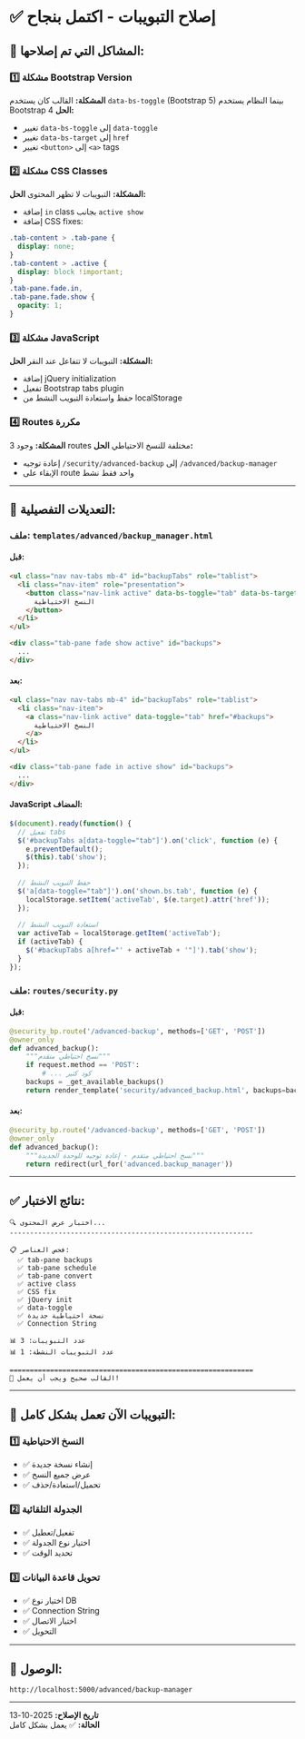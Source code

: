 # ✅ إصلاح التبويبات - اكتمل بنجاح

## 🔧 المشاكل التي تم إصلاحها:

### 1️⃣ مشكلة Bootstrap Version
**المشكلة:** القالب كان يستخدم `data-bs-toggle` (Bootstrap 5) بينما النظام يستخدم Bootstrap 4
**الحل:** 
- تغيير `data-bs-toggle` إلى `data-toggle`
- تغيير `data-bs-target` إلى `href`
- تغيير `<button>` إلى `<a>` tags

### 2️⃣ مشكلة CSS Classes
**المشكلة:** التبويبات لا تظهر المحتوى
**الحل:**
- إضافة `in` class بجانب `active show`
- إضافة CSS fixes:
```css
.tab-content > .tab-pane {
  display: none;
}
.tab-content > .active {
  display: block !important;
}
.tab-pane.fade.in,
.tab-pane.fade.show {
  opacity: 1;
}
```

### 3️⃣ مشكلة JavaScript
**المشكلة:** التبويبات لا تتفاعل عند النقر
**الحل:**
- إضافة jQuery initialization
- تفعيل Bootstrap tabs plugin
- حفظ واستعادة التبويب النشط من localStorage

### 4️⃣ Routes مكررة
**المشكلة:** وجود 3 routes مختلفة للنسخ الاحتياطي
**الحل:**
- إعادة توجيه `/security/advanced-backup` إلى `/advanced/backup-manager`
- الإبقاء على route واحد فقط نشط

---

## 📝 التعديلات التفصيلية:

### ملف: `templates/advanced/backup_manager.html`

#### قبل:
```html
<ul class="nav nav-tabs mb-4" id="backupTabs" role="tablist">
  <li class="nav-item" role="presentation">
    <button class="nav-link active" data-bs-toggle="tab" data-bs-target="#backups">
      النسخ الاحتياطية
    </button>
  </li>
</ul>

<div class="tab-pane fade show active" id="backups">
  ...
</div>
```

#### بعد:
```html
<ul class="nav nav-tabs mb-4" id="backupTabs" role="tablist">
  <li class="nav-item">
    <a class="nav-link active" data-toggle="tab" href="#backups">
      النسخ الاحتياطية
    </a>
  </li>
</ul>

<div class="tab-pane fade in active show" id="backups">
  ...
</div>
```

#### JavaScript المضاف:
```javascript
$(document).ready(function() {
  // تفعيل tabs
  $('#backupTabs a[data-toggle="tab"]').on('click', function (e) {
    e.preventDefault();
    $(this).tab('show');
  });
  
  // حفظ التبويب النشط
  $('a[data-toggle="tab"]').on('shown.bs.tab', function (e) {
    localStorage.setItem('activeTab', $(e.target).attr('href'));
  });
  
  // استعادة التبويب النشط
  var activeTab = localStorage.getItem('activeTab');
  if (activeTab) {
    $('#backupTabs a[href="' + activeTab + '"]').tab('show');
  }
});
```

### ملف: `routes/security.py`

#### قبل:
```python
@security_bp.route('/advanced-backup', methods=['GET', 'POST'])
@owner_only
def advanced_backup():
    """نسخ احتياطي متقدم"""
    if request.method == 'POST':
        # ... كود كثير
    backups = _get_available_backups()
    return render_template('security/advanced_backup.html', backups=backups)
```

#### بعد:
```python
@security_bp.route('/advanced-backup', methods=['GET', 'POST'])
@owner_only
def advanced_backup():
    """نسخ احتياطي متقدم - إعادة توجيه للوحدة الجديدة"""
    return redirect(url_for('advanced.backup_manager'))
```

---

## ✅ نتائج الاختبار:

```
🔍 اختبار عرض المحتوى...
------------------------------------------------------------

📋 فحص العناصر:
  ✅ tab-pane backups
  ✅ tab-pane schedule
  ✅ tab-pane convert
  ✅ active class
  ✅ CSS fix
  ✅ jQuery init
  ✅ data-toggle
  ✅ نسخة احتياطية جديدة
  ✅ Connection String

📊 عدد التبويبات: 3
📊 عدد التبويبات النشطة: 1

============================================================
🎉 القالب صحيح ويجب أن يعمل!
```

---

## 🎯 التبويبات الآن تعمل بشكل كامل:

### 1️⃣ النسخ الاحتياطية
- ✅ إنشاء نسخة جديدة
- ✅ عرض جميع النسخ
- ✅ تحميل/استعادة/حذف

### 2️⃣ الجدولة التلقائية
- ✅ تفعيل/تعطيل
- ✅ اختيار نوع الجدولة
- ✅ تحديد الوقت

### 3️⃣ تحويل قاعدة البيانات
- ✅ اختيار نوع DB
- ✅ Connection String
- ✅ اختبار الاتصال
- ✅ التحويل

---

## 🔗 الوصول:
```
http://localhost:5000/advanced/backup-manager
```

---

**تاريخ الإصلاح:** 2025-10-13  
**الحالة:** ✅ يعمل بشكل كامل

